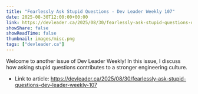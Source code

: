 ```yaml
---
title: "Fearlessly Ask Stupid Questions - Dev Leader Weekly 107"
date: 2025-08-30T12:00:00+00:00
link: https://devleader.ca/2025/08/30/fearlessly-ask-stupid-questions-dev-leader-weekly-107
showShare: false
showReadTime: false
thumbnail: images/misc.png
tags: ["devleader.ca"]
---
```

Welcome to another issue of Dev Leader Weekly! In this issue, I discuss how asking stupid questions contributes to a stronger engineering culture.

- Link to article: https://devleader.ca/2025/08/30/fearlessly-ask-stupid-questions-dev-leader-weekly-107